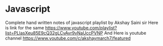 # Javascript
Complete hand written notes of javascript playlist by Akshay Saini sir 
Here is link for the same 
https://www.youtube.com/playlist?list=PLlasXeu85E9cQ32gLCvAvr9vNaUccPVNP
And Here is youtube channel 
https://www.youtube.com/c/akshaymarch7/featured

